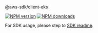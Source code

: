 @aws-sdk/client-eks

[![NPM version](https://img.shields.io/npm/v/@aws-sdk/client-eks/beta.svg)](https://www.npmjs.com/package/@aws-sdk/client-eks)
[![NPM downloads](https://img.shields.io/npm/dm/@aws-sdk/client-eks.svg)](https://www.npmjs.com/package/@aws-sdk/client-eks)

For SDK usage, please step to [SDK readme](https://github.com/aws/aws-sdk-js-v3).
